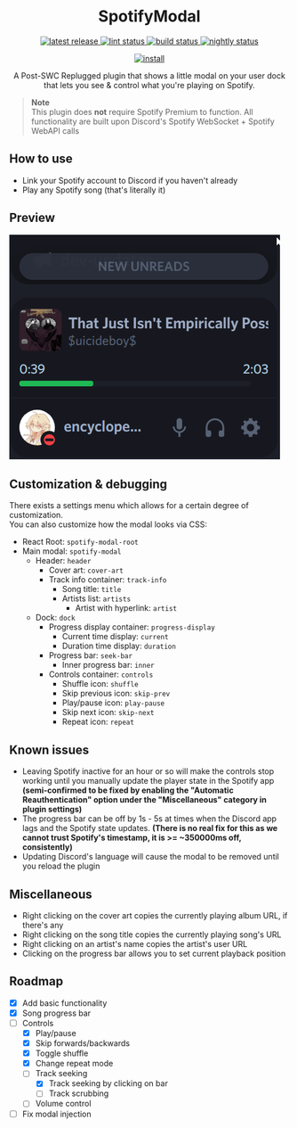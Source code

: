<p>
  <h1 align="center">SpotifyModal</h1>
</p>

<p align="center">
  <a href="https://github.com/Socketlike/SpotifyModal/releases/latest">
    <img alt="latest release" src="https://img.shields.io/github/v/release/Socketlike/SpotifyModal?label=version&sort=semver">
  </a>
  <a href="https://github.com/Socketlike/SpotifyModal/actions/workflows/lint.yml">
    <img alt="lint status" src="https://img.shields.io/github/actions/workflow/status/Socketlike/SpotifyModal/lint.yml?label=lint">
  </a>
  <a href="https://github.com/Socketlike/SpotifyModal/actions/workflows/release.yml">
    <img alt="build status" src="https://img.shields.io/github/actions/workflow/status/Socketlike/SpotifyModal/release.yml?label=build">
  </a>
  <a href="https://github.com/Socketlike/SpotifyModal/actions/workflows/nightly.yml">
    <img alt="nightly status" src="https://img.shields.io/github/actions/workflow/status/Socketlike/SpotifyModal/nightly.yml?label=nightly&color=blueviolet">
  </a>
</p>

<p align="center">
  <a href="https://replugged.dev/install?identifier=Socketlike/SpotifyModal&source=github">
    <img alt="install" src="https://img.shields.io/github/v/release/Socketlike/SpotifyModal?label=Install&sort=semver&style=for-the-badge">
  </a>
</p>

<p align="center">
  A Post-SWC Replugged plugin that shows a little modal on your user dock that lets you see & control
what you're playing on Spotify.
</p>

> **Note**  
> This plugin does **not** require Spotify Premium to function. All functionality are built upon
> Discord's Spotify WebSocket + Spotify WebAPI calls

## How to use

- Link your Spotify account to Discord if you haven't already
- Play any Spotify song (that's literally it)

## Preview

![Preview](Preview.gif)

## Customization & debugging

There exists a settings menu which allows for a certain degree of customization.  
You can also customize how the modal looks via CSS:

- React Root: `spotify-modal-root`
- Main modal: `spotify-modal`
  - Header: `header`
    - Cover art: `cover-art`
    - Track info container: `track-info`
      - Song title: `title`
      - Artists list: `artists`
        - Artist with hyperlink: `artist`
  - Dock: `dock`
    - Progress display container: `progress-display`
      - Current time display: `current`
      - Duration time display: `duration`
    - Progress bar: `seek-bar`
      - Inner progress bar: `inner`
    - Controls container: `controls`
      - Shuffle icon: `shuffle`
      - Skip previous icon: `skip-prev`
      - Play/pause icon: `play-pause`
      - Skip next icon: `skip-next`
      - Repeat icon: `repeat`

## Known issues

- Leaving Spotify inactive for an hour or so will make the controls stop working until you manually
  update the player state in the Spotify app **(semi-confirmed to be fixed by enabling the
  "Automatic Reauthentication" option under the "Miscellaneous" category in plugin settings)**
- The progress bar can be off by 1s - 5s at times when the Discord app lags and the Spotify state
  updates. **(There is no real fix for this as we cannot trust Spotify's timestamp, it is >=
  ~350000ms off, consistently)**
- Updating Discord's language will cause the modal to be removed until you reload the plugin

## Miscellaneous

- Right clicking on the cover art copies the currently playing album URL, if there's any
- Right clicking on the song title copies the currently playing song's URL
- Right clicking on an artist's name copies the artist's user URL
- Clicking on the progress bar allows you to set current playback position

## Roadmap

- [x] Add basic functionality
- [x] Song progress bar
- [ ] Controls
  - [x] Play/pause
  - [x] Skip forwards/backwards
  - [x] Toggle shuffle
  - [x] Change repeat mode
  - [ ] Track seeking
    - [x] Track seeking by clicking on bar
    - [ ] Track scrubbing
  - [ ] Volume control
- [ ] Fix modal injection
